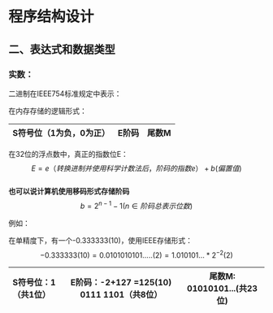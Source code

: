 # 程序结构设计

## 二、表达式和数据类型

### 实数：

二进制在IEEE754标准规定中表示：

在内存存储的逻辑形式：

| S符号位（1为负，0为正） | E阶码 | 尾数M |
| :------------------ | ----- | ----- |

在32位的浮点数中，真正的指数位E： <br/>
$$E =  e（转换进制并使用科学计数法后，阶码的指数e） + b(偏置值)$$ <br/>
**也可以说计算机使用移码形式存储阶码**<br/>
$$b= 2	 ^ {n-1}- 1 (n∈阶码总表示位数)$$

例如：

在单精度下，有一个-0.333333(10)，使用IEEE存储形式：<br/>
$$-0.333333(10) = 0.0101010101.....(2) = 1.010101... * 2^{-2} (2) $$


| S符号位：1（共1位） | E阶码：-2+127 =125(10) 0111 1101（共8位） | 尾数M: 01010101...(共23位) |
| :------------------ | ----- | ----- |

